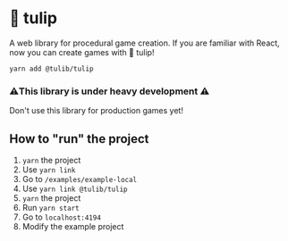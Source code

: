 # 🌷 tulip

A web library for procedural game creation. If you are familiar with React,
now you can create games with 🌷 tulip!

`yarn add @tulib/tulip`

### ⚠️This library is under heavy development ⚠️

Don't use this library for production games yet!


## How to "run" the project

1. `yarn` the project
2. Use `yarn link`
3. Go to `/examples/example-local`
4. Use `yarn link @tulib/tulip`
5. `yarn` the project
6. Run `yarn start`
7. Go to `localhost:4194`
8. Modify the example project